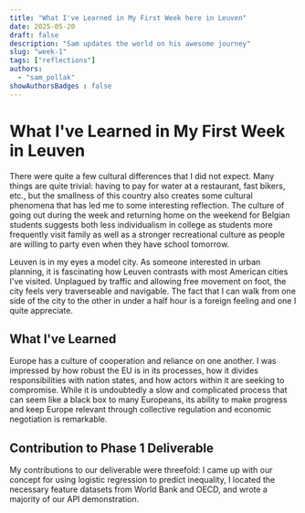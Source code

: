 ```yaml
---
title: "What I've Learned in My First Week here in Leuven"
date: 2025-05-20
draft: false
description: "Sam updates the world on his awesome journey"
slug: "week-1"
tags: ["reflections"]
authors:
  - "sam_pollak"
showAuthorsBadges : false
---
```


# What I've Learned in My First Week in Leuven

There were quite a few cultural differences that I did not expect. Many things are quite trivial: having to pay for water at a restaurant, fast bikers, etc., but the smallness of this country also creates some cultural phenomena that has led me to some interesting reflection. The culture of going out during the week and returning home on the weekend for Belgian students suggests both less individualism in college as students more frequently visit family as well as a stronger recreational culture as people are willing to party even when they have school tomorrow.

Leuven is in my eyes a model city. As someone interested in urban planning, it is fascinating how Leuven contrasts with most American cities I've visited. Unplagued by traffic and allowing free movement on foot, the city feels very traverseable and navigable. The fact that I can walk from one side of the city to the other in under a half hour is a foreign feeling and one I quite appreciate.

## What I've Learned

Europe has a culture of cooperation and reliance on one another. I was impressed by how robust the EU is in its processes, how it divides responsibilities with nation states, and how actors within it are seeking to compromise. While it is undoubtedly a slow and complicated process that can seem like a black box to many Europeans, its ability to make progress and keep Europe relevant through collective regulation and economic negotiation is remarkable.

## Contribution to Phase 1 Deliverable

My contributions to our deliverable were threefold: I came up with our concept for using logistic regression to predict inequality, I located the necessary feature datasets from World Bank and OECD, and wrote a majority of our API demonstration.